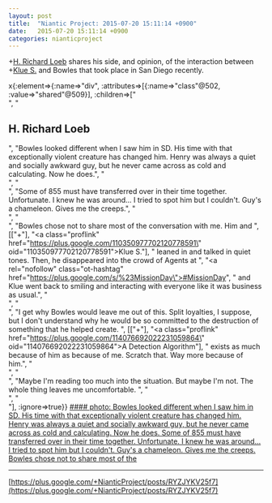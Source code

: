 ```yaml
---
layout: post
title:  "Niantic Project: 2015-07-20 15:11:14 +0900"
date:   2015-07-20 15:11:14 +0900
categories: nianticproject
---
```

+[H. Richard Loeb](https://plus.google.com/117506125229608138804 "") shares his side, and opinion, of the interaction between +[Klue S.](https://plus.google.com/110350977702120778591 "") and Bowles that took place in San Diego recently.

x{:element=>{:name=>"div", :attributes=>[{:name=>"class"@502, :value=>"shared"@509}], :children=>["<br />", "<h2>H. Richard Loeb</h2>", "Bowles looked different when I saw him in SD. His time with that exceptionally violent creature has changed him. Henry was always a quiet and socially awkward guy, but he never came across as cold and calculating. Now he does.", "<br />", "<br />", "Some of 855 must have transferred over in their time together. Unfortunate. I knew he was around... I tried to spot him but I couldn't. Guy's a chameleon. Gives me the creeps.", "<br />", "<br />", "Bowles chose not to share most of the conversation with me. Him and ", [["+"], "<a class=\"proflink\" href=\"https://plus.google.com/110350977702120778591\" oid=\"110350977702120778591\">Klue S.</a>"], " leaned in and talked in quiet tones. Then, he disappeared into the crowd of Agents at ", "<a rel=\"nofollow\" class=\"ot-hashtag\" href=\"https://plus.google.com/s/%23MissionDay\">#MissionDay</a>", " and Klue went back to smiling and interacting with everyone like it was business as usual.", "<br />", "<br />", "I get why Bowles would leave me out of this. Split loyalties, I suppose, but I don't understand why he would be so committed to the destruction of something that he helped create. ", [["+"], "<a class=\"proflink\" href=\"https://plus.google.com/114076692022231059864\" oid=\"114076692022231059864\">A Detection Algorithm</a>"], " exists as much because of him as because of me. Scratch that. Way more because of him.", "<br />", "<br />", "Maybe I'm reading too much into the situation. But maybe I'm not. The whole thing leaves me uncomfortable. ", "<br />", "<br />"], :ignore=>true}}
[#### photo: Bowles looked different when I saw him in SD. His time with that exceptionally violent creature has changed him. Henry was always a quiet and socially awkward guy, but he never came across as cold and calculating. Now he does.
Some of 855 must have transferred over in their time together. Unfortunate. I knew he was around... I tried to spot him but I couldn't. Guy's a chameleon. Gives me the creeps.
Bowles chose not to share most of the](https://lh3.googleusercontent.com/-9H75kzg0JDk/VayOi0HuSfI/AAAAAAAABSY/mbev_YgtjPQ/w397-h397/Algorithm.png "")
- - -
[https://plus.google.com/+NianticProject/posts/RYZJYKV25f7](https://plus.google.com/+NianticProject/posts/RYZJYKV25f7)

